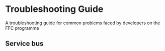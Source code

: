 # Troubleshooting Guide
A troubleshooting guide for common problems faced by developers on the FFC programme

## Service bus
